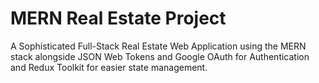# MERN Real Estate Project

A Sophisticated Full-Stack Real Estate Web Application using the MERN stack alongside JSON Web Tokens and Google OAuth for Authentication and Redux Toolkit for easier state management. 
